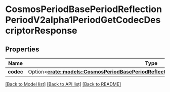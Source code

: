 # CosmosPeriodBasePeriodReflectionPeriodV2alpha1PeriodGetCodecDescriptorResponse

## Properties

Name | Type | Description | Notes
------------ | ------------- | ------------- | -------------
**codec** | Option<[**crate::models::CosmosPeriodBasePeriodReflectionPeriodV2alpha1PeriodCodecDescriptor**](cosmos.base.reflection.v2alpha1.CodecDescriptor.md)> |  | [optional]

[[Back to Model list]](../README.md#documentation-for-models) [[Back to API list]](../README.md#documentation-for-api-endpoints) [[Back to README]](../README.md)


